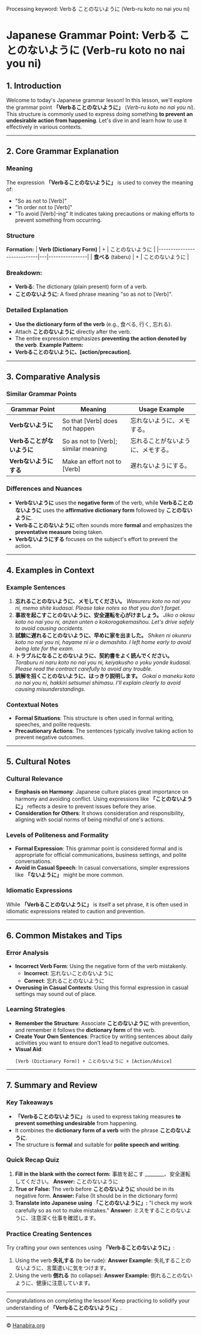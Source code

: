 Processing keyword: Verbる ことのないように (Verb-ru koto no nai you ni)
# Japanese Grammar Point: Verbる ことのないように (Verb-ru koto no nai you ni)

## 1. Introduction
Welcome to today's Japanese grammar lesson! In this lesson, we'll explore the grammar point **「Verbることのないように」** (*Verb-ru koto no nai you ni*). This structure is commonly used to express doing something **to prevent an undesirable action from happening**. Let's dive in and learn how to use it effectively in various contexts.

---
## 2. Core Grammar Explanation
### Meaning
The expression **「Verbることのないように」** is used to convey the meaning of:
- "So as not to [Verb]"
- "In order not to [Verb]"
- "To avoid [Verb]-ing"
It indicates taking precautions or making efforts to prevent something from occurring.
### Structure
**Formation:**
| **Verb (Dictionary Form)** | + | ことのないように |
|----------------------------|---|----------------|
| **食べる** (taberu)         | + | ことのないように |
### Breakdown:
- **Verbる**: The dictionary (plain present) form of a verb.
- **ことのないように**: A fixed phrase meaning "so as not to [Verb]".
### Detailed Explanation
- **Use the dictionary form of the verb** (e.g., 食べる, 行く, 忘れる).
- Attach **ことのないように** directly after the verb.
- The entire expression emphasizes **preventing the action denoted by the verb**.
**Example Pattern:**
- **Verbることのないように、[action/precaution].**
---
## 3. Comparative Analysis
### Similar Grammar Points
| Grammar Point                  | Meaning                               | Usage Example                                 |
|--------------------------------|---------------------------------------|-----------------------------------------------|
| **Verbないように**            | So that [Verb] does not happen        | 忘れないように、メモする。                   |
| **Verbることがないように**    | So as not to [Verb]; similar meaning | 忘れることがないように、メモする。           |
| **Verbないようにする**        | Make an effort not to [Verb]          | 遅れないようにする。                         |
### Differences and Nuances
- **Verbないように** uses the **negative form** of the verb, while **Verbることのないように** uses the **affirmative dictionary form** followed by **ことのないように**.
- **Verbることのないように** often sounds more **formal** and emphasizes the **preventative measure** being taken.
- **Verbないようにする** focuses on the subject's effort to prevent the action.

---
## 4. Examples in Context
### Example Sentences
1. **忘れることのないように、メモしてください。**
   *Wasureru koto no nai you ni, memo shite kudasai.*
   *Please take notes so that you don't forget.*
2. **事故を起こすことのないように、安全運転を心がけましょう。**
   *Jiko o okosu koto no nai you ni, anzen unten o kokorogakemashou.*
   *Let's drive safely to avoid causing accidents.*
3. **試験に遅れることのないように、早めに家を出ました。**
   *Shiken ni okureru koto no nai you ni, hayame ni ie o demashita.*
   *I left home early to avoid being late for the exam.*
4. **トラブルになることのないように、契約書をよく読んでください。**
   *Toraburu ni naru koto no nai you ni, keiyakusho o yoku yonde kudasai.*
   *Please read the contract carefully to avoid any trouble.*
5. **誤解を招くことのないように、はっきり説明します。**
   *Gokai o maneku koto no nai you ni, hakkiri setsumei shimasu.*
   *I'll explain clearly to avoid causing misunderstandings.*
### Contextual Notes
- **Formal Situations**: This structure is often used in formal writing, speeches, and polite requests.
- **Precautionary Actions**: The sentences typically involve taking action to prevent negative outcomes.

---
## 5. Cultural Notes
### Cultural Relevance
- **Emphasis on Harmony**: Japanese culture places great importance on harmony and avoiding conflict. Using expressions like **「ことのないように」** reflects a desire to prevent issues before they arise.
- **Consideration for Others**: It shows consideration and responsibility, aligning with social norms of being mindful of one's actions.
### Levels of Politeness and Formality
- **Formal Expression**: This grammar point is considered formal and is appropriate for official communications, business settings, and polite conversations.
- **Avoid in Casual Speech**: In casual conversations, simpler expressions like **「ないように」** might be more common.
### Idiomatic Expressions
While **「Verbることのないように」** is itself a set phrase, it is often used in idiomatic expressions related to caution and prevention.

---
## 6. Common Mistakes and Tips
### Error Analysis
- **Incorrect Verb Form**: Using the negative form of the verb mistakenly.
  - **Incorrect**: 忘れないことのないように
  - **Correct**: 忘れることのないように
- **Overusing in Casual Contexts**: Using this formal expression in casual settings may sound out of place.
### Learning Strategies
- **Remember the Structure**: Associate **ことのないように** with prevention, and remember it follows the **dictionary form** of the verb.
- **Create Your Own Sentences**: Practice by writing sentences about daily activities you want to ensure don't lead to negative outcomes.
- **Visual Aid**:
  ```
  [Verb (Dictionary Form)] + ことのないように + [Action/Advice]
  ```
---
## 7. Summary and Review
### Key Takeaways
- **「Verbることのないように」** is used to express taking measures **to prevent something undesirable** from happening.
- It combines the **dictionary form of a verb** with the phrase **ことのないように**.
- The structure is **formal** and suitable for **polite speech and writing**.
### Quick Recap Quiz
1. **Fill in the blank with the correct form:**
   事故を起こす ________、安全運転してください。
   **Answer:** ことのないように
2. **True or False:** The verb before **ことのないように** should be in its negative form.
   **Answer:** False (It should be in the dictionary form)
3. **Translate into Japanese using 「ことのないように」:**
   "I check my work carefully so as not to make mistakes."
   **Answer:** ミスをすることのないように、注意深く仕事を確認します。

### Practice Creating Sentences
Try crafting your own sentences using **「Verbることのないように」**:
1. Using the verb **失礼する** (to be rude):
   **Answer Example:** 失礼することのないように、言葉遣いに気をつけます。
2. Using the verb **倒れる** (to collapse):
   **Answer Example:** 倒れることのないように、健康に注意しています。

---
Congratulations on completing the lesson! Keep practicing to solidify your understanding of **「Verbることのないように」**.


---

© [Hanabira.org](https://hanabira.org)
